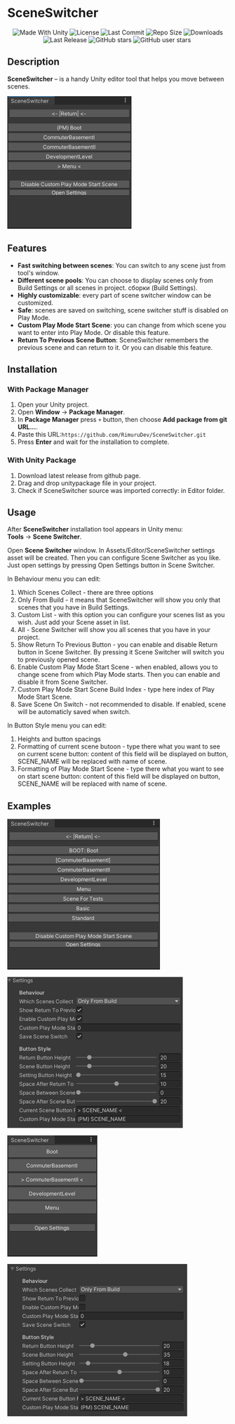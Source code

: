 <p align="center"><h1>SceneSwitcher</h1></p>
<p align="center">
  <a>
    <img alt="Made With Unity" src="https://img.shields.io/badge/made%20with-Unity-57b9d3.svg?logo=Unity">
  </a>
  <a>
    <img alt="License" src="https://img.shields.io/github/license/RimuruDev/SceneSwitcher?logo=github">
  </a>
  <a>
    <img alt="Last Commit" src="https://img.shields.io/github/last-commit/RimuruDev/SceneSwitcher?logo=Mapbox&color=orange">
  </a>
  <a>
    <img alt="Repo Size" src="https://img.shields.io/github/repo-size/RimuruDev/SceneSwitcher?logo=VirtualBox">
  </a>
  <a>
    <img alt="Downloads" src="https://img.shields.io/github/downloads/RimuruDev/SceneSwitcher/total?color=brightgreen">
  </a>
  <a>
    <img alt="Last Release" src="https://img.shields.io/github/v/release/RimuruDev/SceneSwitcher?include_prereleases&logo=Dropbox&color=yellow">
  </a>
  <a>
    <img alt="GitHub stars" src="https://img.shields.io/github/stars/RimuruDev/SceneSwitcher?branch=main&label=Stars&logo=GitHub&logoColor=ffffff&labelColor=282828&color=informational&style=flat">
  </a>
  <a>
    <img alt="GitHub user stars" src="https://img.shields.io/github/stars/RimuruDev?affiliations=OWNER&branch=main&label=User%20Stars&logo=GitHub&logoColor=ffffff&labelColor=282828&color=informational&style=flat">
  </a>
  <a>
    <img alt="" src="https://img.shields.io/github/watchers/RimuruDev/SceneSwitcher?style=flat">
  </a>
</p>

## Description

**SceneSwitcher** – is a handy Unity editor tool that helps you move between scenes.

![alt text](https://github.com/destructive-crab/SceneSwitcher/blob/main/Screenshots/Full.png)

## Features

- **Fast switching between scenes**: You can switch to any scene just from tool's window.
- **Different scene pools**: You can choose to display scenes only from Build Settings or all scenes in project.
  сборки (Build Settings).
- **Highly customizable**: every part of scene switcher window can be customized.
- **Safe**: scenes are saved on switching, scene switcher stuff is disabled on Play Mode.
- **Custom Play Mode Start Scene**: you can change from which scene you want to enter into Play Mode. Or disable this feature.
- **Return To Previous Scene Button**: SceneSwitcher remembers the previous scene and can return to it. Or you can disable this feature.

## Installation
### With Package Manager
1. Open your Unity project.
2. Open **Window** → **Package Manager**.
3. In **Package Manager** press `+` button, then choose **Add package from git URL...**.
4. Paste this URL:`https://github.com/RimuruDev/SceneSwitcher.git`
5. Press **Enter** and wait for the installation to complete.
### With Unity Package 
1. Download latest release from github page.
2. Drag and drop unitypackage file in your project.
3. Check if SceneSwitcher source was imported correctly: in Editor folder.

## Usage

After **SceneSwitcher** installation tool appears in Unity menu:  
**Tools** → **Scene Switcher**.

Open **Scene Switcher** window. In Assets/Editor/SceneSwitcher settings asset will be created.
Then you can configure Scene Switcher as you like. Just open settings by pressing Open Settings button in Scene Switcher.

In Behaviour menu you can edit:
1. Which Scenes Collect - there are three options
  1. Only From Build - it means that SceneSwitcher will show you only that scenes that you have in Build Settings.
  2. Custom List - with this option you can configure your scenes list as you wish. Just add your Scene asset in list.
  3. All - Scene Switcher will show you all scenes that you have in your project.
2. Show Return To Previous Button - you can enable and disable Return button in Scene Switcher. By pressing it Scene Switcher will switch you to previously opened scene.
3. Enable Custom Play Mode Start Scene - when enabled, allows you to change scene from which Play Mode starts. Then you can enable and disable it from Scene Switcher.
4. Custom Play Mode Start Scene Build Index - type here index of Play Mode Start Scene.
5. Save Scene On Switch - not recommended to disable. If enabled, scene will be automaticly saved when switch.

In Button Style menu you can edit:
1. Heights and button spacings 
2. Formatting of current scene butoon - type there what you want to see on current scene button: content of this field will be displayed on button, SCENE_NAME will be replaced with name of scene.
3. Formatting of Play Mode Start Scene - type there what you want to see on start scene button: content of this field will be displayed on button, SCENE_NAME will be replaced with name of scene. 

## Examples

![alt text](https://github.com/destructive-crab/SceneSwitcher/blob/main/Screenshots/Custom.png)

![alt text](https://github.com/destructive-crab/SceneSwitcher/blob/main/Screenshots/SettingsFull.png)

![alt text](https://github.com/destructive-crab/SceneSwitcher/blob/main/Screenshots/Minimal.png)

![alt text](https://github.com/destructive-crab/SceneSwitcher/blob/main/Screenshots/SettingsMinimal.png)
